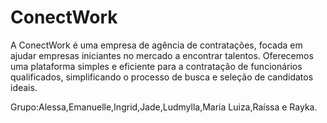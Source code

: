 # ConectWork
A ConectWork é uma empresa de agência de contratações, focada em ajudar empresas iniciantes no mercado a encontrar talentos. Oferecemos uma plataforma simples e eficiente para a contratação de funcionários qualificados, simplificando o processo de busca e seleção de candidatos ideais. 

Grupo:Alessa,Emanuelle,Ingrid,Jade,Ludmylla,Maria Luiza,Raíssa e Rayka.
